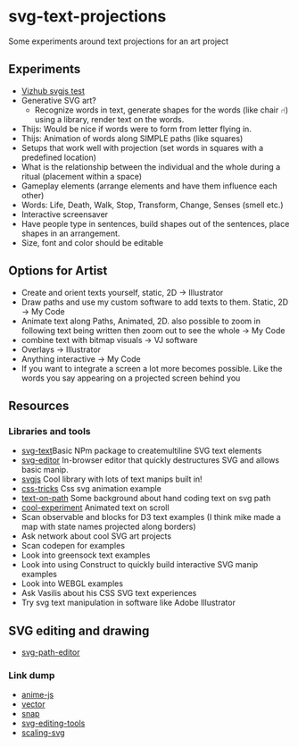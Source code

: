 # svg-text-projections
Some experiments around text projections for an art project

## Experiments
- [Vizhub svgjs test](https://vizhub.com/Razpudding/86bd2b28c4034086a4112794a57e66f7?edit=files&file=index.html)
- Generative SVG art?
    + Recognize words in text, generate shapes for the words (like chair ⑁) using a library, render text on the words.
- Thijs: Would be nice if words were to form from letter flying in.
- Thijs: Animation of words along SIMPLE paths (like squares)
- Setups that work well with projection (set words in squares with a predefined location)
- What is the relationship between the individual and the whole during a ritual (placement within a space)
- Gameplay elements (arrange elements and have them influence each other)
- Words: Life, Death, Walk, Stop, Transform, Change, Senses (smell etc.)
- Interactive screensaver
- Have people type in sentences, build shapes out of the sentences, place shapes in an arrangement.
- Size, font and color should be editable

## Options for Artist
- Create and orient texts yourself, static, 2D -> Illustrator
- Draw paths and use my custom software to add texts to them. Static, 2D -> My Code
- Animate text along Paths, Animated, 2D. also possible to zoom in following text being written then zoom out to see the whole -> My Code
- combine text with bitmap visuals -> VJ software
- Overlays -> Illustrator
- Anything interactive -> My Code
- If you want to integrate a screen a lot more becomes possible. Like the words you say appearing on a projected screen behind you

## Resources

### Libraries and tools
- [svg-text](https://github.com/dowjones/svg-text)Basic NPm package to createmultiline SVG text elements
- [svg-editor](https://experiments.withgoogle.com/svg-editor) In-browser editor that quickly destructures SVG and allows basic manip.
- [svgjs](https://svgjs.com/docs/3.0/) Cool library with lots of text manips built in!
- [css-tricks](https://css-tricks.com/how-to-animate-text-with-svg-and-css/) Css svg animation example 
- [text-on-path](https://vanseodesign.com/web-design/svg-text-on-pathpart-2/) Some background about hand coding text on svg path
- [cool-experiment](https://tympanus.net/codrops/2020/02/26/animating-svg-text-on-a-path/) Animated text on scroll
- Scan observable and blocks for D3 text examples (I think mike made a map with state names projected along borders)
- Ask network about cool SVG art projects
- Scan codepen for examples
- Look into greensock text examples
- Look into using Construct to quickly build interactive SVG manip examples
- Look into WEBGL examples
- Ask Vasilis about his CSS SVG text experiences
- Try svg text manipulation in software like Adobe Illustrator

## SVG editing and drawing
- [svg-path-editor](https://yqnn.github.io/svg-path-editor/)

### Link dump
- [anime-js](https://animejs.com/)
- [vector](https://vectr.com/)
- [snap](http://snapsvg.io/)
- [svg-editing-tools](https://css-tricks.com/tools-visualize-edit-svg-paths-kinda/)
- [scaling-svg](https://css-tricks.com/scale-svg/)